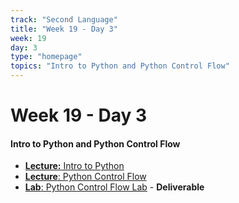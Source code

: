 ```yaml
---
track: "Second Language"
title: "Week 19 - Day 3"
week: 19
day: 3
type: "homepage"
topics: "Intro to Python and Python Control Flow"
---
```


# Week 19 - Day 3

#### Intro to Python and Python Control Flow
- [**Lecture:** Intro to Python](/second-language/week-19/day-3/lecture-materials/intro-to-python/)
- [**Lecture**: Python Control Flow](/second-language/week-19/day-3/lecture-materials/intro-to-python-control-flow/) 
- [**Lab**: Python Control Flow Lab](/second-language/week-19/day-3/labs/python-control-flow-lab/) - **Deliverable**